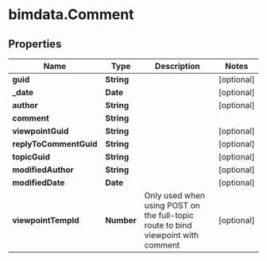 # bimdata.Comment

## Properties
Name | Type | Description | Notes
------------ | ------------- | ------------- | -------------
**guid** | **String** |  | [optional] 
**_date** | **Date** |  | [optional] 
**author** | **String** |  | [optional] 
**comment** | **String** |  | 
**viewpointGuid** | **String** |  | [optional] 
**replyToCommentGuid** | **String** |  | [optional] 
**topicGuid** | **String** |  | [optional] 
**modifiedAuthor** | **String** |  | [optional] 
**modifiedDate** | **Date** |  | [optional] 
**viewpointTempId** | **Number** | Only used when using POST on the full-topic route to bind viewpoint with comment | [optional] 


